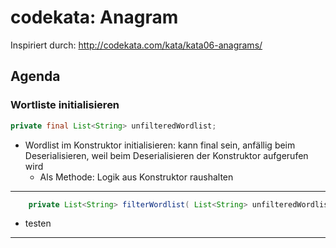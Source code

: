# codekata: Anagram

Inspiriert durch: http://codekata.com/kata/kata06-anagrams/

## Agenda
### Wortliste initialisieren
```java
private final List<String> unfilteredWordlist;
```
* Wordlist im Konstruktor initialisieren: kann final sein, anfällig beim Deserialisieren, weil beim Deserialisieren der Konstruktor aufgerufen wird
    * Als Methode: Logik aus Konstruktor raushalten
___
```java
    private List<String> filterWordlist( List<String> unfilteredWordlist ) {
```
* testen
___


